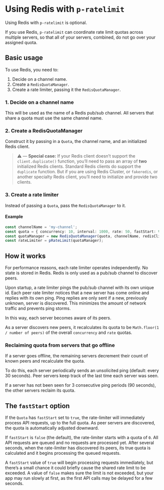 # Using Redis with `p-ratelimit`

Using Redis with `p-ratelimit` is optional.

If you use Redis, `p-ratelimit` can coordinate rate limit quotas across multiple servers, so that all of your servers, combined, do not go over your assigned quota.

## Basic usage

To use Redis, you need to:

1. Decide on a channel name.
2. Create a `RedisQuotaManager`.
3. Create a rate limiter, passing it the `RedisQuotaManager`.

### 1. Decide on a channel name

This will be used as the name of a Redis pub/sub channel. All servers that share a quota must use the same channel name.

### 2. Create a RedisQuotaManager

Construct it by passing in a `Quota`, the channel name, and an initialized Redis client.

> ⚠️  — **Special case:** If your Redis client doesn’t support the `client.duplicate()` function, you’ll need to pass an array of **two** initialized Redis clients. Standard Redis clients do support the `duplicate` function. But if you are using Redis Cluster, or `fakeredis`, or another specialty Redis client, you’ll need to initialize and provide two clients.

### 3. Create a rate limiter

Instead of passing a `Quota`, pass the `RedisQuotaManager` to it.

#### Example

```typescript
const channelName = 'my-channel';
const quota = { concurrency: 10, interval: 1000, rate: 50, fastStart: true };
const quotaManager = new RedisQuotaManager(quota, channelName, redisClient);
const rateLimiter = pRateLimit(quotaManager);
```

## How it works

For performance reasons, each rate limiter operates independently. No state is stored in Redis. Redis is only used as a pub/sub channel to discover peers.

Upon startup, a rate limiter pings the pub/sub channel with its own unique id. Each peer rate limiter notices that a new server has come online and replies with its own ping. Ping replies are only sent if a new, previously unknown, server is discovered. This minimizes the amount of network traffic and prevents ping storms.

In this way, each server becomes aware of its peers.

As a server discovers new peers, it recalculates its quota to be `Math.floor(1 / number of peers)` of the overall `concurrency` and `rate` quotas.

### Reclaiming quota from servers that go offline

If a server goes offline, the remaining servers decrement their count of known peers and recalculate the quota.

To do this, each server periodically sends an unsolicited ping (default: every 30 seconds). Peer servers keep track of the last time each server was seen.

If a server has not been seen for 3 consecutive ping periods (90 seconds), the other servers reclaim its quota.

## The `fastStart` option

If the `Quota` has `fastStart` set to `true`, the rate-limiter will immediately process API requests, up to the full quota. As peer servers are discovered, the quota is automatically adjusted downward.

If `fastStart` is `false` (the default), the rate-limiter starts with a quota of `0`. All API requests are queued and no requests are processed yet. After several seconds, when the rate-limiter has discovered its peers, its true quota is calculated and it begins processing the queued requests.

A `fastStart` value of `true` will begin processing requests immediately, but there’s a small chance it could briefly cause the shared rate limit to be exceeded. A value of `false` makes sure the limit is not exceeded, but your app may run slowly at first, as the first API calls may be delayed for a few seconds.
